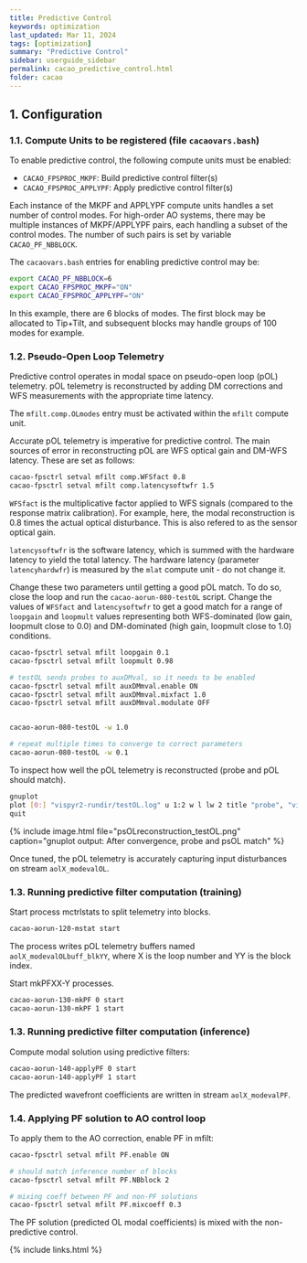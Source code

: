 ```yaml
---
title: Predictive Control
keywords: optimization
last_updated: Mar 11, 2024
tags: [optimization]
summary: "Predictive Control"
sidebar: userguide_sidebar
permalink: cacao_predictive_control.html
folder: cacao
---
```



## 1. Configuration

### 1.1. Compute Units to be registered (file `cacaovars.bash`)

To enable predictive control, the following compute units must be enabled:
- `CACAO_FPSPROC_MKPF`: Build predictive control filter(s)
- `CACAO_FPSPROC_APPLYPF`: Apply predictive control filter(s)

Each instance of the MKPF and APPLYPF compute units handles a set number of control modes. For high-order AO systems, there may be multiple instances of MKPF/APPLYPF pairs, each handling a subset of the control modes. The number of such pairs is set by variable `CACAO_PF_NBBLOCK`.

The `cacaovars.bash` entries for enabling predictive control may be:
~~~bash
export CACAO_PF_NBBLOCK=6
export CACAO_FPSPROC_MKPF="ON"
export CACAO_FPSPROC_APPLYPF="ON"
~~~

In this example, there are 6 blocks of modes. The first block may be allocated to Tip+Tilt, and subsequent blocks may handle groups of 100 modes for example.

### 1.2. Pseudo-Open Loop Telemetry

Predictive control operates in modal space on pseudo-open loop (pOL) telemetry. pOL telemetry is reconstructed by adding DM corrections and WFS measurements with the appropriate time latency. 

The `mfilt.comp.OLmodes` entry must be activated within the `mfilt` compute unit.



Accurate pOL telemetry is imperative for predictive control. The main sources of error in reconstructing pOL are WFS optical gain and DM-WFS latency. These are set as follows:
~~~bash
cacao-fpsctrl setval mfilt comp.WFSfact 0.8
cacao-fpsctrl setval mfilt comp.latencysoftwfr 1.5
~~~

`WFSfact` is the multiplicative factor applied to WFS signals (compared to the response matrix calibration). For example, here, the modal reconstruction is 0.8 times the actual optical disturbance. This is also refered to as the sensor optical gain.

`latencysoftwfr` is the software latency, which is summed with the hardware latency to yield the total latency. The hardware latency (parameter `latencyhardwfr`) is measured by the `mlat` compute unit - do not change it.

Change these two parameters until getting a good pOL match. To do so, close the loop and run the `cacao-aorun-080-testOL` script. Change the values of `WFSfact` and `latencysoftwfr` to get a good match for a range of `loopgain` and `loopmult` values representing both WFS-dominated (low gain, loopmult close to 0.0) and DM-dominated (high gain, loopmult close to 1.0) conditions.

~~~bash
cacao-fpsctrl setval mfilt loopgain 0.1
cacao-fpsctrl setval mfilt loopmult 0.98

# testOL sends probes to auxDMval, so it needs to be enabled
cacao-fpsctrl setval mfilt auxDMmval.enable ON
cacao-fpsctrl setval mfilt auxDMmval.mixfact 1.0
cacao-fpsctrl setval mfilt auxDMmval.modulate OFF


cacao-aorun-080-testOL -w 1.0

# repeat multiple times to converge to correct parameters
cacao-aorun-080-testOL -w 0.1
~~~

To inspect how well the pOL telemetry is reconstructed (probe and pOL should match).
~~~bash
gnuplot
plot [0:] "vispyr2-rundir/testOL.log" u 1:2 w l lw 2 title "probe", "vispyr2-rundir/testOL.log" u ($1):3 w l lw 2 title "psOL", "vispyr2-rundir/testOL.log" u ($1):4 w l lw 2 title "residual"
quit
~~~

{% include image.html file="psOLreconstruction_testOL.png" caption="gnuplot output: After convergence, probe and psOL match" %}


Once tuned, the pOL telemetry is accurately capturing input disturbances on stream `aolX_modevalOL`.


### 1.3. Running predictive filter computation (training)

Start process mctrlstats to split telemetry into blocks.

~~~bash
cacao-aorun-120-mstat start
~~~

The process writes pOL telemetry buffers named `aolX_modevalOLbuff_blkYY`, where X is the loop number and YY is the block index.

Start mkPFXX-Y processes.
~~~bash
cacao-aorun-130-mkPF 0 start
cacao-aorun-130-mkPF 1 start
~~~




### 1.3. Running predictive filter computation (inference)

Compute modal solution using predictive filters:
~~~bash
cacao-aorun-140-applyPF 0 start
cacao-aorun-140-applyPF 1 start
~~~

The predicted wavefront coefficients are written in stream `aolX_modevalPF`. 


### 1.4. Applying PF solution to AO control loop

To apply them to the AO correction, enable PF in mfilt:

~~~bash
cacao-fpsctrl setval mfilt PF.enable ON

# should match inference number of blocks
cacao-fpsctrl setval mfilt PF.NBblock 2

# mixing coeff between PF and non-PF solutions
cacao-fpsctrl setval mfilt PF.mixcoeff 0.3
~~~

The PF solution (predicted OL modal coefficients) is mixed with the non-predictive control.






{% include links.html %}
